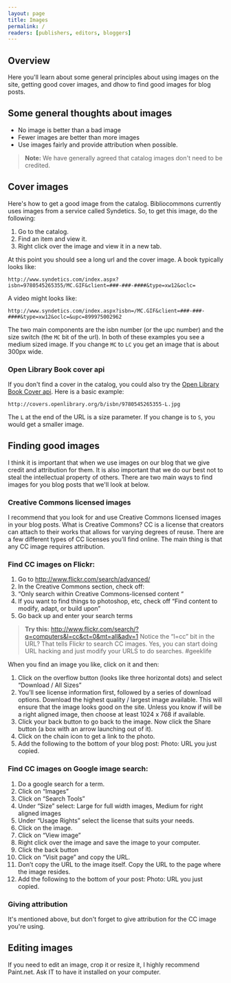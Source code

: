 ```yaml
---
layout: page
title: Images
permalink: /
readers: [publishers, editors, bloggers]
---
```


## Overview

Here you'll learn about some general principles about using images on the site, getting good cover images, and dhow to find good images for blog posts.

## Some general thoughts about images

- No image is better than a bad image
- Fewer images are better than more images
- Use images fairly and provide attribution when possible.

> **Note:** We have generally agreed that catalog images don't need to be credited.

## Cover images
Here's how to get a good image from the catalog. Bibliocommons currently uses images from a service called Syndetics. So, to get this image, do the following:

1. Go to the catalog.
2. Find an item and view it.
3. Right click over the image and view it in a new tab.

At this point you should see a long url and the cover image. A book typically looks like:

    http://www.syndetics.com/index.aspx?isbn=9780545265355/MC.GIF&client=###-###-####&type=xw12&oclc=

A video might looks like:

    http://www.syndetics.com/index.aspx?isbn=/MC.GIF&client=###-###-####&type=xw12&oclc=&upc=899975002962

The two main components are the isbn number (or the upc number) and the size switch (the `MC` bit of the url). In both of these examples you see a medium sized image. If you change `MC` to `LC` you get an image that is about 300px wide.

### Open Library Book cover api

If you don't find a cover in the catalog, you could also try the [Open Library Book Cover api](https://openlibrary.org/dev/docs/api/covers
). Here is a basic example:

    http://covers.openlibrary.org/b/isbn/9780545265355-L.jpg

The `L` at the end of the URL is a size parameter. If you change is to `S`, you would get a smaller image.

## Finding good images

I think it is important that when we use images on our blog that we give credit and attribution for them. It is also important that we do our best not to steal the intellectual property of others. There are two main ways to find images for you blog posts that we'll look at below.

### Creative Commons licensed images
I recommend that you look for and use Creative Commons licensed images in your blog posts. What is Creative Commons? CC is a license that creators can attach to their works that allows for varying degrees of reuse. There are a few different types of CC licenses you’ll find online. The main thing is that any CC image requires attribution.

### Find CC images on Flickr:

1. Go to http://www.flickr.com/search/advanced/
2. In the Creative Commons section, check off:
3. “Only search within Creative Commons-licensed content “
4. If you want to find things to photoshop, etc, check off “Find content to modify, adapt, or build upon”
5. Go back up and enter your search terms

> **Try this:** http://www.flickr.com/search/?q=computers&l=cc&ct=0&mt=all&adv=1
Notice the “l=cc” bit in the URL? That tells Flickr to search CC images. Yes, you can start doing URL hacking and just modify your URLS to do searches. #geeklife

When you find an image you like, click on it and then:

1. Click on the overflow button (looks like three horizontal dots) and select “Download / All Sizes”
2. You’ll see license information first, followed by a series of download options. Download the highest quality / largest image available. This will ensure that the image looks good on the site. Unless you know if will be a right aligned image, then choose at least 1024 x 768 if available.
3. Click your back button to go back to the image. Now click the Share button (a box with an arrow launching out of it).
4. Click on the chain icon to get a link to the photo. 
5. Add the following to the bottom of your blog post: Photo: URL you just copied.

### Find CC images on Google image search:

1. Do a google search for a term.
2. Click on “Images”
3. Click on “Search Tools”
4. Under “Size” select: Large for full width images, Medium for right aligned images
5. Under “Usage Rights” select the license that suits your needs.
6. Click on the image.
7. Click on “View image”
8. Right click over the image and save the image to your computer.
9. Click the back button
10. Click on “Visit page” and copy the URL.
11. Don’t copy the URL to the image itself. Copy the URL to the page where the image resides.
12. Add the following to the bottom of your post: Photo: URL you just copied.

### Giving attribution

It's mentioned above, but don't forget to give attribution for the CC image you're using.

## Editing images

If you need to edit an image, crop it or resize it, I highly recommend Paint.net. Ask IT to have it installed on your computer.